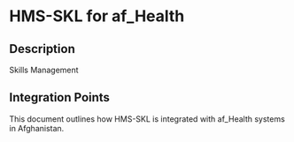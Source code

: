 # HMS-SKL for af_Health

## Description

Skills Management

## Integration Points

This document outlines how HMS-SKL is integrated with af_Health systems in Afghanistan.
